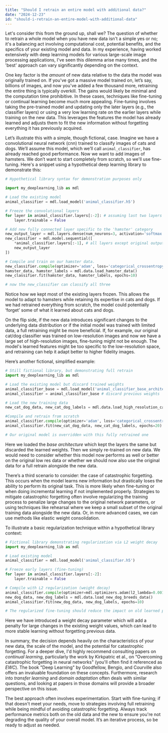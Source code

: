 ```yaml
---
title: "Should I retrain an entire model with additional data?"
date: "2024-12-23"
id: "should-i-retrain-an-entire-model-with-additional-data"
---
```


Let's consider this from the ground up, shall we? The question of whether to retrain a whole model when you have new data isn't a simple yes or no; it's a balancing act involving computational cost, potential benefits, and the specifics of your existing model and data. In my experience, having worked extensively with deep learning models for various large-scale image processing applications, I've seen this dilemma arise many times, and the 'best' approach can vary significantly depending on the context.

One key factor is the *amount* of new data relative to the data the model was originally trained on. If you've got a massive model trained on, let’s say, billions of images, and now you've added a few thousand more, retraining the entire thing is typically overkill. The gains would likely be minimal and the computation time prohibitive. In these cases, techniques like fine-tuning or continual learning become much more appealing. Fine-tuning involves taking the pre-trained model and updating only the later layers (e.g., the classifier layers) or using a very low learning rate on the earlier layers while training on the new data. This leverages the features the model has already learned and adjusts them to fit the new information without forgetting everything it has previously acquired.

Let’s illustrate this with a simple, though fictional, case. Imagine we have a convolutional neural network (cnn) trained to classify images of cats and dogs. We’ll assume this model, which we’ll call `animal_classifier`, has already reached good performance. Now we want to add images of hamsters. We don’t want to start completely from scratch, so we'll use fine-tuning. Here's a snippet using a hypothetical deep learning library to demonstrate this:

```python
# Hypothetical library syntax for demonstration purposes only

import my_deeplearning_lib as mdl

# Load the existing model
animal_classifier = mdl.load_model('animal_classifier.h5')

# Freeze the convolutional layers
for layer in animal_classifier.layers[:-2]: # assuming last two layers are classifier layers
    layer.trainable = False

# Add new fully connected layer specific to the 'hamster' category
new_output_layer = mdl.layers.dense(num_neurons=3, activation='softmax')
new_classifier = mdl.model.sequential([
    *animal_classifier.layers[:-1], # all layers except original output layer
    new_output_layer
])

# Compile and train on our hamster data.
new_classifier.compile(optimizer='adam', loss='categorical_crossentropy')
hamster_data, hamster_labels = mdl.data.load_hamster_data()
new_classifier.fit(hamster_data, hamster_labels, epochs=10)

# now the new_classifier can classify all three
```

Notice how we kept most of the existing layers frozen. This allows the model to adapt to hamsters while retaining its expertise in cats and dogs. If we had retrained everything from scratch, the model could potentially ‘forget’ some of what it learned about cats and dogs.

On the flip side, if the new data introduces significant changes to the underlying data distribution or if the initial model was trained with limited data, a full retraining might be more beneficial. If, for example, our original cat/dog classifier was trained on low-resolution images and now we have a large set of high-resolution images, fine-tuning might not be enough. The model's learned features might be too specific to the low-resolution space, and retraining can help it adapt better to higher fidelity images.

Here’s another fictional, simplified example:

```python
# Still fictional library, but demonstrating full retrain
import my_deeplearning_lib as mdl

# Load the existing model but discard trained weights
animal_classifier_base = mdl.load_model('animal_classifier_base_architecture.h5')
animal_classifier = animal_classifier_base # discard previous weights

# Load the new training data
new_cat_dog_data, new_cat_dog_labels = mdl.data.load_high_resolution_cat_dog_data()

#Compile and retrain from scratch
animal_classifier.compile(optimizer='adam', loss='categorical_crossentropy')
animal_classifier.fit(new_cat_dog_data, new_cat_dog_labels, epochs=20)

# Our original model is overridden with this fully retrained one
```

Here we loaded the *base architecture* which kept the layers the same but discarded the learned weights. Then we simply re-trained on new data. We would need to consider whether this model now performs as well or better on the original low res data or whether we should now also use the original data for a full retrain alongside the new data.

There’s a third scenario to consider: the case of catastrophic forgetting. This occurs when the model learns new information but drastically loses the ability to perform its original task. This is more likely when fine-tuning or when doing incremental learning if not implemented properly. Strategies to mitigate catastrophic forgetting often involve regularizing the training process to penalize large changes to the original network parameters, or using techniques like rehearsal where we keep a small subset of the original training data alongside the new data. Or, in more advanced cases, we can use methods like elastic weight consolidation.

To illustrate a basic regularization technique within a hypothetical library context:

```python
# Fictional library demonstrating regularization via L2 weight decay
import my_deeplearning_lib as mdl

# Load existing model
animal_classifier = mdl.load_model('animal_classifier.h5')

# Freeze early layers (fine-tuning)
for layer in animal_classifier.layers[:-2]:
    layer.trainable = False

# Compile with L2 regularization (weight decay)
animal_classifier.compile(optimizer=mdl.optimizers.adam(l2_lambda=0.001), loss='categorical_crossentropy') # l2 lambda regularizes the weights
new_dog_data, new_dog_labels = mdl.data.load_new_dog_breeds_data()
animal_classifier.fit(new_dog_data, new_dog_labels, epochs=10)

# The regularized fine-tuning should reduce the impact on old learned parameters
```

Here we have introduced a weight decay parameter which will add a penalty for large changes in the existing weight values, which can lead to more stable learning without forgetting previous data.

In summary, the decision depends heavily on the characteristics of your new data, the scale of the model, and the potential for catastrophic forgetting. For a deeper dive, I'd highly recommend consulting papers on *continual learning*, particularly the work by Kirkpatric et al., on “Overcoming catastrophic forgetting in neural networks" (you'll often find it referenced as *EWC*). The book "Deep Learning" by Goodfellow, Bengio, and Courville also offers an invaluable foundation on these concepts. Furthermore, research into *transfer learning* and *domain adaptation* often deals with similar questions, and looking at papers in those domains will provide a broader perspective on this issue.

The best approach often involves experimentation. Start with fine-tuning; if that doesn't meet your needs, move to strategies involving full retraining while being mindful of avoiding catastrophic forgetting. Always track performance metrics both on the old data and the new to ensure you're not degrading the quality of your overall model. It’s an iterative process, so be ready to adjust as needed.
